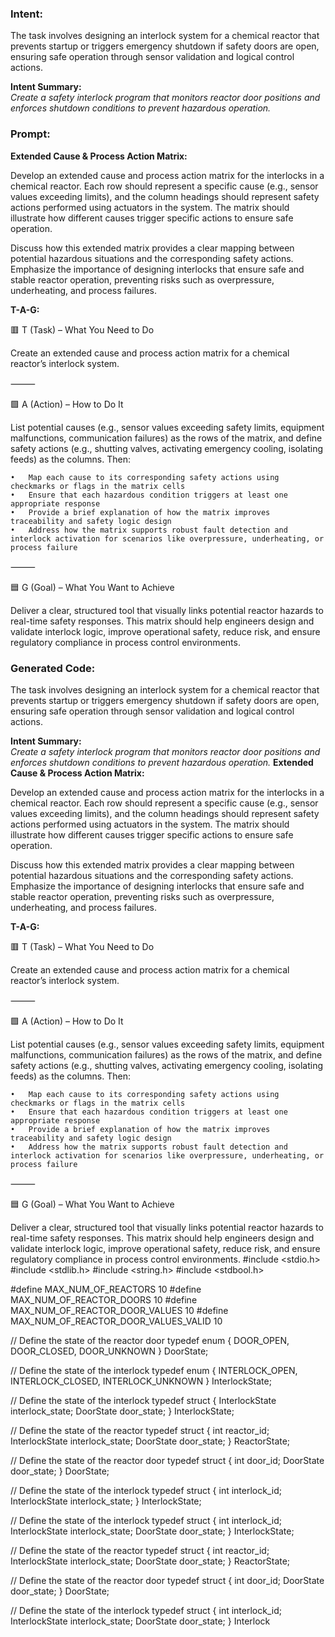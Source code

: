 ### Intent:
The task involves designing an interlock system for a chemical reactor that prevents startup or triggers emergency shutdown if safety doors are open, ensuring safe operation through sensor validation and logical control actions.  

**Intent Summary:**  
*Create a safety interlock program that monitors reactor door positions and enforces shutdown conditions to prevent hazardous operation.*

### Prompt:
**Extended Cause & Process Action Matrix:**

Develop an extended cause and process action matrix for the interlocks in a chemical reactor. Each row should represent a specific cause (e.g., sensor values exceeding limits), and the column headings should represent safety actions performed using actuators in the system. The matrix should illustrate how different causes trigger specific actions to ensure safe operation.

Discuss how this extended matrix provides a clear mapping between potential hazardous situations and the corresponding safety actions. Emphasize the importance of designing interlocks that ensure safe and stable reactor operation, preventing risks such as overpressure, underheating, and process failures.

**T-A-G:**

🟥 T (Task) – What You Need to Do

Create an extended cause and process action matrix for a chemical reactor’s interlock system.

⸻

🟩 A (Action) – How to Do It

List potential causes (e.g., sensor values exceeding safety limits, equipment malfunctions, communication failures) as the rows of the matrix, and define safety actions (e.g., shutting valves, activating emergency cooling, isolating feeds) as the columns. Then:

	•	Map each cause to its corresponding safety actions using checkmarks or flags in the matrix cells
	•	Ensure that each hazardous condition triggers at least one appropriate response
	•	Provide a brief explanation of how the matrix improves traceability and safety logic design
	•	Address how the matrix supports robust fault detection and interlock activation for scenarios like overpressure, underheating, or process failure

⸻

🟦 G (Goal) – What You Want to Achieve

Deliver a clear, structured tool that visually links potential reactor hazards to real-time safety responses. This matrix should help engineers design and validate interlock logic, improve operational safety, reduce risk, and ensure regulatory compliance in process control environments.

### Generated Code:
The task involves designing an interlock system for a chemical reactor that prevents startup or triggers emergency shutdown if safety doors are open, ensuring safe operation through sensor validation and logical control actions.  

**Intent Summary:**  
*Create a safety interlock program that monitors reactor door positions and enforces shutdown conditions to prevent hazardous operation.*
**Extended Cause & Process Action Matrix:**

Develop an extended cause and process action matrix for the interlocks in a chemical reactor. Each row should represent a specific cause (e.g., sensor values exceeding limits), and the column headings should represent safety actions performed using actuators in the system. The matrix should illustrate how different causes trigger specific actions to ensure safe operation.

Discuss how this extended matrix provides a clear mapping between potential hazardous situations and the corresponding safety actions. Emphasize the importance of designing interlocks that ensure safe and stable reactor operation, preventing risks such as overpressure, underheating, and process failures.

**T-A-G:**

🟥 T (Task) – What You Need to Do

Create an extended cause and process action matrix for a chemical reactor’s interlock system.

⸻

🟩 A (Action) – How to Do It

List potential causes (e.g., sensor values exceeding safety limits, equipment malfunctions, communication failures) as the rows of the matrix, and define safety actions (e.g., shutting valves, activating emergency cooling, isolating feeds) as the columns. Then:

	•	Map each cause to its corresponding safety actions using checkmarks or flags in the matrix cells
	•	Ensure that each hazardous condition triggers at least one appropriate response
	•	Provide a brief explanation of how the matrix improves traceability and safety logic design
	•	Address how the matrix supports robust fault detection and interlock activation for scenarios like overpressure, underheating, or process failure

⸻

🟦 G (Goal) – What You Want to Achieve

Deliver a clear, structured tool that visually links potential reactor hazards to real-time safety responses. This matrix should help engineers design and validate interlock logic, improve operational safety, reduce risk, and ensure regulatory compliance in process control environments.
#include <stdio.h>
#include <stdlib.h>
#include <string.h>
#include <stdbool.h>

#define MAX_NUM_OF_REACTORS 10
#define MAX_NUM_OF_REACTOR_DOORS 10
#define MAX_NUM_OF_REACTOR_DOOR_VALUES 10
#define MAX_NUM_OF_REACTOR_DOOR_VALUES_VALID 10

// Define the state of the reactor door
typedef enum {
    DOOR_OPEN,
    DOOR_CLOSED,
    DOOR_UNKNOWN
} DoorState;

// Define the state of the interlock
typedef enum {
    INTERLOCK_OPEN,
    INTERLOCK_CLOSED,
    INTERLOCK_UNKNOWN
} InterlockState;

// Define the state of the interlock
typedef struct {
    InterlockState interlock_state;
    DoorState door_state;
} InterlockState;

// Define the state of the reactor
typedef struct {
    int reactor_id;
    InterlockState interlock_state;
    DoorState door_state;
} ReactorState;

// Define the state of the reactor door
typedef struct {
    int door_id;
    DoorState door_state;
} DoorState;

// Define the state of the interlock
typedef struct {
    int interlock_id;
    InterlockState interlock_state;
} InterlockState;

// Define the state of the interlock
typedef struct {
    int interlock_id;
    InterlockState interlock_state;
    DoorState door_state;
} InterlockState;

// Define the state of the reactor
typedef struct {
    int reactor_id;
    InterlockState interlock_state;
    DoorState door_state;
} ReactorState;

// Define the state of the reactor door
typedef struct {
    int door_id;
    DoorState door_state;
} DoorState;

// Define the state of the interlock
typedef struct {
    int interlock_id;
    InterlockState interlock_state;
    DoorState door_state;
} Interlock
